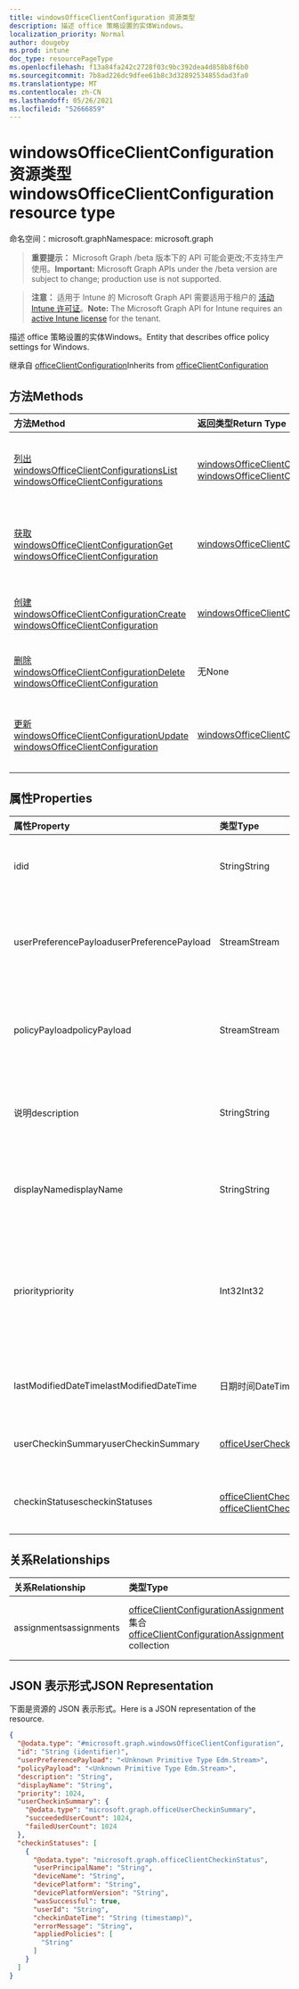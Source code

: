 ```yaml
---
title: windowsOfficeClientConfiguration 资源类型
description: 描述 office 策略设置的实体Windows。
localization_priority: Normal
author: dougeby
ms.prod: intune
doc_type: resourcePageType
ms.openlocfilehash: f13a84fa242c2728f03c9bc392dea4d858b8f6b0
ms.sourcegitcommit: 7b8ad226dc9dfee61b8c3d32892534855dad3fa0
ms.translationtype: MT
ms.contentlocale: zh-CN
ms.lasthandoff: 05/26/2021
ms.locfileid: "52666859"
---
```

# <a name="windowsofficeclientconfiguration-resource-type"></a><span data-ttu-id="4a372-103">windowsOfficeClientConfiguration 资源类型</span><span class="sxs-lookup"><span data-stu-id="4a372-103">windowsOfficeClientConfiguration resource type</span></span>

<span data-ttu-id="4a372-104">命名空间：microsoft.graph</span><span class="sxs-lookup"><span data-stu-id="4a372-104">Namespace: microsoft.graph</span></span>

> <span data-ttu-id="4a372-105">**重要提示：** Microsoft Graph /beta 版本下的 API 可能会更改;不支持生产使用。</span><span class="sxs-lookup"><span data-stu-id="4a372-105">**Important:** Microsoft Graph APIs under the /beta version are subject to change; production use is not supported.</span></span>

> <span data-ttu-id="4a372-106">**注意：** 适用于 Intune 的 Microsoft Graph API 需要适用于租户的 [活动 Intune 许可证](https://go.microsoft.com/fwlink/?linkid=839381)。</span><span class="sxs-lookup"><span data-stu-id="4a372-106">**Note:** The Microsoft Graph API for Intune requires an [active Intune license](https://go.microsoft.com/fwlink/?linkid=839381) for the tenant.</span></span>

<span data-ttu-id="4a372-107">描述 office 策略设置的实体Windows。</span><span class="sxs-lookup"><span data-stu-id="4a372-107">Entity that describes office policy settings for Windows.</span></span>

<span data-ttu-id="4a372-108">继承自 [officeClientConfiguration](../resources/intune-cirrus-officeclientconfiguration.md)</span><span class="sxs-lookup"><span data-stu-id="4a372-108">Inherits from [officeClientConfiguration](../resources/intune-cirrus-officeclientconfiguration.md)</span></span>

## <a name="methods"></a><span data-ttu-id="4a372-109">方法</span><span class="sxs-lookup"><span data-stu-id="4a372-109">Methods</span></span>
|<span data-ttu-id="4a372-110">方法</span><span class="sxs-lookup"><span data-stu-id="4a372-110">Method</span></span>|<span data-ttu-id="4a372-111">返回类型</span><span class="sxs-lookup"><span data-stu-id="4a372-111">Return Type</span></span>|<span data-ttu-id="4a372-112">说明</span><span class="sxs-lookup"><span data-stu-id="4a372-112">Description</span></span>|
|:---|:---|:---|
|[<span data-ttu-id="4a372-113">列出 windowsOfficeClientConfigurations</span><span class="sxs-lookup"><span data-stu-id="4a372-113">List windowsOfficeClientConfigurations</span></span>](../api/intune-cirrus-windowsofficeclientconfiguration-list.md)|<span data-ttu-id="4a372-114">[windowsOfficeClientConfiguration](../resources/intune-cirrus-windowsofficeclientconfiguration.md) 集合</span><span class="sxs-lookup"><span data-stu-id="4a372-114">[windowsOfficeClientConfiguration](../resources/intune-cirrus-windowsofficeclientconfiguration.md) collection</span></span>|<span data-ttu-id="4a372-115">列出 [windowsOfficeClientConfiguration](../resources/intune-cirrus-windowsofficeclientconfiguration.md) 对象的属性和关系。</span><span class="sxs-lookup"><span data-stu-id="4a372-115">List properties and relationships of the [windowsOfficeClientConfiguration](../resources/intune-cirrus-windowsofficeclientconfiguration.md) objects.</span></span>|
|[<span data-ttu-id="4a372-116">获取 windowsOfficeClientConfiguration</span><span class="sxs-lookup"><span data-stu-id="4a372-116">Get windowsOfficeClientConfiguration</span></span>](../api/intune-cirrus-windowsofficeclientconfiguration-get.md)|[<span data-ttu-id="4a372-117">windowsOfficeClientConfiguration</span><span class="sxs-lookup"><span data-stu-id="4a372-117">windowsOfficeClientConfiguration</span></span>](../resources/intune-cirrus-windowsofficeclientconfiguration.md)|<span data-ttu-id="4a372-118">读取 [windowsOfficeClientConfiguration](../resources/intune-cirrus-windowsofficeclientconfiguration.md) 对象的属性和关系。</span><span class="sxs-lookup"><span data-stu-id="4a372-118">Read properties and relationships of the [windowsOfficeClientConfiguration](../resources/intune-cirrus-windowsofficeclientconfiguration.md) object.</span></span>|
|[<span data-ttu-id="4a372-119">创建 windowsOfficeClientConfiguration</span><span class="sxs-lookup"><span data-stu-id="4a372-119">Create windowsOfficeClientConfiguration</span></span>](../api/intune-cirrus-windowsofficeclientconfiguration-create.md)|[<span data-ttu-id="4a372-120">windowsOfficeClientConfiguration</span><span class="sxs-lookup"><span data-stu-id="4a372-120">windowsOfficeClientConfiguration</span></span>](../resources/intune-cirrus-windowsofficeclientconfiguration.md)|<span data-ttu-id="4a372-121">创建新的 [windowsOfficeClientConfiguration](../resources/intune-cirrus-windowsofficeclientconfiguration.md) 对象。</span><span class="sxs-lookup"><span data-stu-id="4a372-121">Create a new [windowsOfficeClientConfiguration](../resources/intune-cirrus-windowsofficeclientconfiguration.md) object.</span></span>|
|[<span data-ttu-id="4a372-122">删除 windowsOfficeClientConfiguration</span><span class="sxs-lookup"><span data-stu-id="4a372-122">Delete windowsOfficeClientConfiguration</span></span>](../api/intune-cirrus-windowsofficeclientconfiguration-delete.md)|<span data-ttu-id="4a372-123">无</span><span class="sxs-lookup"><span data-stu-id="4a372-123">None</span></span>|<span data-ttu-id="4a372-124">删除 [windowsOfficeClientConfiguration](../resources/intune-cirrus-windowsofficeclientconfiguration.md)。</span><span class="sxs-lookup"><span data-stu-id="4a372-124">Deletes a [windowsOfficeClientConfiguration](../resources/intune-cirrus-windowsofficeclientconfiguration.md).</span></span>|
|[<span data-ttu-id="4a372-125">更新 windowsOfficeClientConfiguration</span><span class="sxs-lookup"><span data-stu-id="4a372-125">Update windowsOfficeClientConfiguration</span></span>](../api/intune-cirrus-windowsofficeclientconfiguration-update.md)|[<span data-ttu-id="4a372-126">windowsOfficeClientConfiguration</span><span class="sxs-lookup"><span data-stu-id="4a372-126">windowsOfficeClientConfiguration</span></span>](../resources/intune-cirrus-windowsofficeclientconfiguration.md)|<span data-ttu-id="4a372-127">更新 [windowsOfficeClientConfiguration 对象](../resources/intune-cirrus-windowsofficeclientconfiguration.md) 的属性。</span><span class="sxs-lookup"><span data-stu-id="4a372-127">Update the properties of a [windowsOfficeClientConfiguration](../resources/intune-cirrus-windowsofficeclientconfiguration.md) object.</span></span>|

## <a name="properties"></a><span data-ttu-id="4a372-128">属性</span><span class="sxs-lookup"><span data-stu-id="4a372-128">Properties</span></span>
|<span data-ttu-id="4a372-129">属性</span><span class="sxs-lookup"><span data-stu-id="4a372-129">Property</span></span>|<span data-ttu-id="4a372-130">类型</span><span class="sxs-lookup"><span data-stu-id="4a372-130">Type</span></span>|<span data-ttu-id="4a372-131">说明</span><span class="sxs-lookup"><span data-stu-id="4a372-131">Description</span></span>|
|:---|:---|:---|
|<span data-ttu-id="4a372-132">id</span><span class="sxs-lookup"><span data-stu-id="4a372-132">id</span></span>|<span data-ttu-id="4a372-133">String</span><span class="sxs-lookup"><span data-stu-id="4a372-133">String</span></span>|<span data-ttu-id="4a372-134">Office 客户端配置策略的 ID。</span><span class="sxs-lookup"><span data-stu-id="4a372-134">Id of the office client configuration policy.</span></span> <span data-ttu-id="4a372-135">继承自 [officeClientConfiguration](../resources/intune-cirrus-officeclientconfiguration.md)</span><span class="sxs-lookup"><span data-stu-id="4a372-135">Inherited from [officeClientConfiguration](../resources/intune-cirrus-officeclientconfiguration.md)</span></span>|
|<span data-ttu-id="4a372-136">userPreferencePayload</span><span class="sxs-lookup"><span data-stu-id="4a372-136">userPreferencePayload</span></span>|<span data-ttu-id="4a372-137">Stream</span><span class="sxs-lookup"><span data-stu-id="4a372-137">Stream</span></span>|<span data-ttu-id="4a372-138">首选项设置 二进制格式的 JSON 字符串，用户可以替代这些值。</span><span class="sxs-lookup"><span data-stu-id="4a372-138">Preference settings JSON string in binary format, these values can be overridden by the user.</span></span> <span data-ttu-id="4a372-139">继承自 [officeClientConfiguration](../resources/intune-cirrus-officeclientconfiguration.md)</span><span class="sxs-lookup"><span data-stu-id="4a372-139">Inherited from [officeClientConfiguration](../resources/intune-cirrus-officeclientconfiguration.md)</span></span>|
|<span data-ttu-id="4a372-140">policyPayload</span><span class="sxs-lookup"><span data-stu-id="4a372-140">policyPayload</span></span>|<span data-ttu-id="4a372-141">Stream</span><span class="sxs-lookup"><span data-stu-id="4a372-141">Stream</span></span>|<span data-ttu-id="4a372-142">策略设置 二进制格式的 JSON 字符串，用户无法更改这些值。</span><span class="sxs-lookup"><span data-stu-id="4a372-142">Policy settings JSON string in binary format, these values cannot be changed by the user.</span></span> <span data-ttu-id="4a372-143">继承自 [officeClientConfiguration](../resources/intune-cirrus-officeclientconfiguration.md)</span><span class="sxs-lookup"><span data-stu-id="4a372-143">Inherited from [officeClientConfiguration](../resources/intune-cirrus-officeclientconfiguration.md)</span></span>|
|<span data-ttu-id="4a372-144">说明</span><span class="sxs-lookup"><span data-stu-id="4a372-144">description</span></span>|<span data-ttu-id="4a372-145">String</span><span class="sxs-lookup"><span data-stu-id="4a372-145">String</span></span>|<span data-ttu-id="4a372-146">管理员提供了 Office 客户端配置策略的说明。</span><span class="sxs-lookup"><span data-stu-id="4a372-146">Admin provided description of the office client configuration policy.</span></span> <span data-ttu-id="4a372-147">继承自 [officeClientConfiguration](../resources/intune-cirrus-officeclientconfiguration.md)</span><span class="sxs-lookup"><span data-stu-id="4a372-147">Inherited from [officeClientConfiguration](../resources/intune-cirrus-officeclientconfiguration.md)</span></span>|
|<span data-ttu-id="4a372-148">displayName</span><span class="sxs-lookup"><span data-stu-id="4a372-148">displayName</span></span>|<span data-ttu-id="4a372-149">String</span><span class="sxs-lookup"><span data-stu-id="4a372-149">String</span></span>|<span data-ttu-id="4a372-150">管理员提供的 Office 客户端配置策略的名称。</span><span class="sxs-lookup"><span data-stu-id="4a372-150">Admin provided name of the office client configuration policy.</span></span> <span data-ttu-id="4a372-151">继承自 [officeClientConfiguration](../resources/intune-cirrus-officeclientconfiguration.md)</span><span class="sxs-lookup"><span data-stu-id="4a372-151">Inherited from [officeClientConfiguration](../resources/intune-cirrus-officeclientconfiguration.md)</span></span>|
|<span data-ttu-id="4a372-152">priority</span><span class="sxs-lookup"><span data-stu-id="4a372-152">priority</span></span>|<span data-ttu-id="4a372-153">Int32</span><span class="sxs-lookup"><span data-stu-id="4a372-153">Int32</span></span>|<span data-ttu-id="4a372-154">优先级值应为租户下每个策略的唯一值，并且将用于冲突解决，较低的值表示优先级较高。</span><span class="sxs-lookup"><span data-stu-id="4a372-154">Priority value should be unique value for each policy under a tenant and will be used for conflict resolution, lower values mean priority is high.</span></span> <span data-ttu-id="4a372-155">继承自 [officeClientConfiguration](../resources/intune-cirrus-officeclientconfiguration.md)</span><span class="sxs-lookup"><span data-stu-id="4a372-155">Inherited from [officeClientConfiguration](../resources/intune-cirrus-officeclientconfiguration.md)</span></span>|
|<span data-ttu-id="4a372-156">lastModifiedDateTime</span><span class="sxs-lookup"><span data-stu-id="4a372-156">lastModifiedDateTime</span></span>|<span data-ttu-id="4a372-157">日期时间</span><span class="sxs-lookup"><span data-stu-id="4a372-157">DateTime</span></span>|<span data-ttu-id="4a372-158">策略的上次修改日期/时间戳。</span><span class="sxs-lookup"><span data-stu-id="4a372-158">Last modified datetime stamp of the policy.</span></span> <span data-ttu-id="4a372-159">继承自 [officeClientConfiguration](../resources/intune-cirrus-officeclientconfiguration.md)</span><span class="sxs-lookup"><span data-stu-id="4a372-159">Inherited from [officeClientConfiguration](../resources/intune-cirrus-officeclientconfiguration.md)</span></span>|
|<span data-ttu-id="4a372-160">userCheckinSummary</span><span class="sxs-lookup"><span data-stu-id="4a372-160">userCheckinSummary</span></span>|[<span data-ttu-id="4a372-161">officeUserCheckinSummary</span><span class="sxs-lookup"><span data-stu-id="4a372-161">officeUserCheckinSummary</span></span>](../resources/intune-cirrus-officeusercheckinsummary.md)|<span data-ttu-id="4a372-162">策略的用户签入摘要。</span><span class="sxs-lookup"><span data-stu-id="4a372-162">User check-in summary for the policy.</span></span> <span data-ttu-id="4a372-163">继承自 [officeClientConfiguration](../resources/intune-cirrus-officeclientconfiguration.md)</span><span class="sxs-lookup"><span data-stu-id="4a372-163">Inherited from [officeClientConfiguration](../resources/intune-cirrus-officeclientconfiguration.md)</span></span>|
|<span data-ttu-id="4a372-164">checkinStatuses</span><span class="sxs-lookup"><span data-stu-id="4a372-164">checkinStatuses</span></span>|<span data-ttu-id="4a372-165">[officeClientCheckinStatus](../resources/intune-cirrus-officeclientcheckinstatus.md) 集合</span><span class="sxs-lookup"><span data-stu-id="4a372-165">[officeClientCheckinStatus](../resources/intune-cirrus-officeclientcheckinstatus.md) collection</span></span>|<span data-ttu-id="4a372-166">Office 客户端签入状态列表。</span><span class="sxs-lookup"><span data-stu-id="4a372-166">List of office Client check-in status.</span></span> <span data-ttu-id="4a372-167">继承自 [officeClientConfiguration](../resources/intune-cirrus-officeclientconfiguration.md)</span><span class="sxs-lookup"><span data-stu-id="4a372-167">Inherited from [officeClientConfiguration](../resources/intune-cirrus-officeclientconfiguration.md)</span></span>|

## <a name="relationships"></a><span data-ttu-id="4a372-168">关系</span><span class="sxs-lookup"><span data-stu-id="4a372-168">Relationships</span></span>
|<span data-ttu-id="4a372-169">关系</span><span class="sxs-lookup"><span data-stu-id="4a372-169">Relationship</span></span>|<span data-ttu-id="4a372-170">类型</span><span class="sxs-lookup"><span data-stu-id="4a372-170">Type</span></span>|<span data-ttu-id="4a372-171">说明</span><span class="sxs-lookup"><span data-stu-id="4a372-171">Description</span></span>|
|:---|:---|:---|
|<span data-ttu-id="4a372-172">assignments</span><span class="sxs-lookup"><span data-stu-id="4a372-172">assignments</span></span>|<span data-ttu-id="4a372-173">[officeClientConfigurationAssignment](../resources/intune-cirrus-officeclientconfigurationassignment.md) 集合</span><span class="sxs-lookup"><span data-stu-id="4a372-173">[officeClientConfigurationAssignment](../resources/intune-cirrus-officeclientconfigurationassignment.md) collection</span></span>|<span data-ttu-id="4a372-174">策略的组分配列表。</span><span class="sxs-lookup"><span data-stu-id="4a372-174">The list of group assignments for the policy.</span></span> <span data-ttu-id="4a372-175">继承自 [officeClientConfiguration](../resources/intune-cirrus-officeclientconfiguration.md)</span><span class="sxs-lookup"><span data-stu-id="4a372-175">Inherited from [officeClientConfiguration](../resources/intune-cirrus-officeclientconfiguration.md)</span></span>|

## <a name="json-representation"></a><span data-ttu-id="4a372-176">JSON 表示形式</span><span class="sxs-lookup"><span data-stu-id="4a372-176">JSON Representation</span></span>
<span data-ttu-id="4a372-177">下面是资源的 JSON 表示形式。</span><span class="sxs-lookup"><span data-stu-id="4a372-177">Here is a JSON representation of the resource.</span></span>
<!-- {
  "blockType": "resource",
  "keyProperty": "id",
  "@odata.type": "microsoft.graph.windowsOfficeClientConfiguration"
}
-->
``` json
{
  "@odata.type": "#microsoft.graph.windowsOfficeClientConfiguration",
  "id": "String (identifier)",
  "userPreferencePayload": "<Unknown Primitive Type Edm.Stream>",
  "policyPayload": "<Unknown Primitive Type Edm.Stream>",
  "description": "String",
  "displayName": "String",
  "priority": 1024,
  "userCheckinSummary": {
    "@odata.type": "microsoft.graph.officeUserCheckinSummary",
    "succeededUserCount": 1024,
    "failedUserCount": 1024
  },
  "checkinStatuses": [
    {
      "@odata.type": "microsoft.graph.officeClientCheckinStatus",
      "userPrincipalName": "String",
      "deviceName": "String",
      "devicePlatform": "String",
      "devicePlatformVersion": "String",
      "wasSuccessful": true,
      "userId": "String",
      "checkinDateTime": "String (timestamp)",
      "errorMessage": "String",
      "appliedPolicies": [
        "String"
      ]
    }
  ]
}
```




